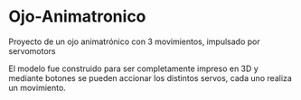 # Ojo-Animatronico
Proyecto de un ojo animatrónico con 3 movimientos, impulsado por servomotors

El modelo fue construido para ser completamente impreso en 3D y mediante botones
se pueden accionar los distintos servos, cada uno realiza un movimiento.
